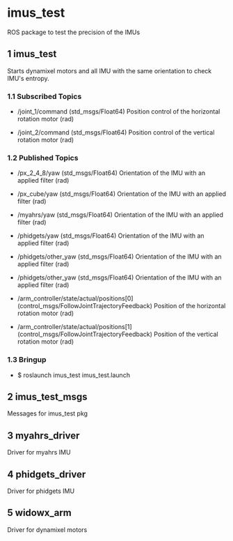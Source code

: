 # imus_test
ROS package to test the precision of the IMUs

## 1 imus_test
Starts dynamixel motors and all IMU with the same orientation to check IMU's entropy.

### 1.1 Subscribed Topics
* /joint_1/command (std_msgs/Float64)
  Position control of the horizontal rotation motor (rad)

* /joint_2/command (std_msgs/Float64)
  Position control of the vertical rotation motor (rad)
   
### 1.2 Published Topics
* /px_2_4_8/yaw (std_msgs/Float64)
  Orientation of the IMU with an applied filter (rad)

* /px_cube/yaw (std_msgs/Float64)
  Orientation of the IMU with an applied filter (rad)

* /myahrs/yaw (std_msgs/Float64)
  Orientation of the IMU with an applied filter (rad)

* /phidgets/yaw (std_msgs/Float64)
  Orientation of the IMU with an applied filter (rad)

* /phidgets/other_yaw (std_msgs/Float64)
  Orientation of the IMU with an applied filter (rad)

* /phidgets/other_yaw (std_msgs/Float64)
  Orientation of the IMU with an applied filter (rad)

* /arm_controller/state/actual/positions[0] (control_msgs/FollowJointTrajectoryFeedback)
  Position of the horizontal rotation motor (rad)

* /arm_controller/state/actual/positions[1] (control_msgs/FollowJointTrajectoryFeedback)
  Position of the vertical rotation motor (rad)

### 1.3 Bringup
* $ roslaunch imus_test imus_test.launch

## 2 imus_test_msgs
Messages for imus_test pkg

## 3 myahrs_driver
Driver for myahrs IMU

## 4 phidgets_driver
Driver for phidgets IMU

## 5 widowx_arm
Driver for dynamixel motors

